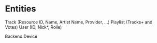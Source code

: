Entities
========

Track (Resource ID, Name, Artist Name, Provider, ...)
Playlist (Tracks+ and Votes)
User (ID, Nick*, Rolle)


Backend
Device
